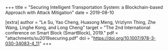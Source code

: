 +++
title = "Securing Intelligent Transportation System: a Blockchain-based Approach with Attack Mitigation"
date = 2019-08-10

[extra]
author = "Le Su, Yao Cheng, Huasong Meng, Vrizlynn Thing, Zhe Wang, Linghe Kong, and Long Cheng"
target = "The 2nd International conference on Smart Block (SmartBlock), 2019."
pdf = "attachments/su2019securing.pdf"
doi = "https://doi.org/10.1007/978-3-030-34083-4_11"
+++
